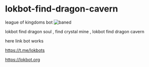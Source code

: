 # lokbot-find-dragon-cavern
league of kingdoms bot
![baned](https://user-images.githubusercontent.com/130431327/232260766-7beb517c-bc9e-44b9-97db-06c018696b0f.png)

lokbot find dragon soul , find crystal mine , lokbot find dragon cavern

here link bot works

https://t.me/lokbots

https://lokbot.org

